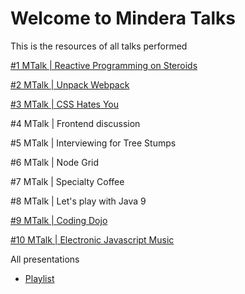 # Welcome to Mindera Talks

This is the resources of all talks performed

[#1 MTalk | Reactive Programming on Steroids](https://github.com/Mindera/mtalks/blob/master/ep1/README.md)

[#2 MTalk | Unpack Webpack](https://github.com/Mindera/mtalks/blob/master/ep2/README.md)

[#3 MTalk | CSS Hates You](https://github.com/Mindera/mtalks/blob/master/ep3/README.md)

\#4 MTalk | Frontend discussion

\#5 MTalk | Interviewing for Tree Stumps

\#6 MTalk | Node Grid

\#7 MTalk | Specialty Coffee

\#8 MTalk | Let's play with Java 9

[#9 MTalk | Coding Dojo](https://github.com/Mindera/mtalks/blob/master/ep9/README.md)

[#10 MTalk | Electronic Javascript Music](http://electronic-javascript-music-slides.surge.sh/)

All presentations

- [Playlist](https://www.youtube.com/playlist?list=PLUjtx-mX3t3Y-DA3sx-lYGlwOvuDZIzeK)
